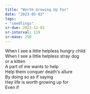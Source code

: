 ```yaml
---
title: "Worth Growing Up For"
date: "2023-05-03"
tags:
- "seedlings"
sr-due: 2023-12-01
sr-interval: 119
sr-ease: 250
---
```


When I see a little helpless hungry child  
When I see a little helpless stray dog  
or a kitten  
A part of me wants to help  
Help them conquer death's allure  
By doing so as if saying  
Hey life is worth growing up for  
Even if   